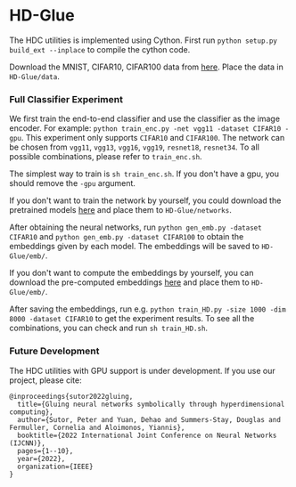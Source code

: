# HD-Glue

The HDC utilities is implemented using Cython. First run `python setup.py build_ext --inplace` to compile the cython code.

Download the MNIST, CIFAR10, CIFAR100 data from [here](https://drive.google.com/drive/folders/14_irBxvDdGZAcpEYJ7sjfQhuZI-uJ3Me?usp=sharing). Place the data in `HD-Glue/data`.

### Full Classifier Experiment

We first train the end-to-end classifier and use the classifier as the image encoder. For example: `python train_enc.py -net vgg11 -dataset CIFAR10 -gpu`. This experiment only supports `CIFAR10` and `CIFAR100`. The network can be chosen from `vgg11`, `vgg13`, `vgg16`, `vgg19`, `resnet18`, `resnet34`. To all possible combinations, please refer to `train_enc.sh`.

The simplest way to train is `sh train_enc.sh`. If you don't have a gpu, you should remove the `-gpu` argument.

If you don't want to train the network by yourself, you could download the pretrained models [here](https://drive.google.com/drive/folders/1mHG6_CDXlacwuU5DT_k7-tyxWcyfSpKU?usp=sharing) and place them to `HD-Glue/networks`.

After obtaining the neural networks, run `python gen_emb.py -dataset CIFAR10` and `python gen_emb.py -dataset CIFAR100` to obtain the embeddings given by each model. The embeddings will be saved to `HD-Glue/emb/`.

If you don't want to compute the embeddings by yourself, you can download the pre-computed embeddings [here](https://drive.google.com/drive/folders/10sl3PKY4TkNlnvvwZbXIExS2ZepDcfN1?usp=sharing) and place them to `HD-Glue/emb/`.

After saving the embeddings, run e.g. `python train_HD.py -size 1000 -dim 8000 -dataset CIFAR10` to get the experiment results. To see all the combinations, you can check and run `sh train_HD.sh`. 

### Future Development

The HDC utilities with GPU support is under development. If you use our project, please cite:
```
@inproceedings{sutor2022gluing,
  title={Gluing neural networks symbolically through hyperdimensional computing},
  author={Sutor, Peter and Yuan, Dehao and Summers-Stay, Douglas and Fermuller, Cornelia and Aloimonos, Yiannis},
  booktitle={2022 International Joint Conference on Neural Networks (IJCNN)},
  pages={1--10},
  year={2022},
  organization={IEEE}
}
```
